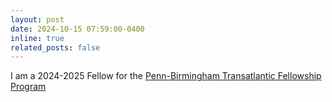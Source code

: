 ```yaml
---
layout: post
date: 2024-10-15 07:59:00-0400
inline: true
related_posts: false
---
```


I am a 2024-2025 Fellow for the [Penn-Birmingham Transatlantic Fellowship Program](https://www.birmingham.ac.uk/research/superdiversity-institute/penn-birmingham)
